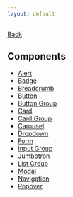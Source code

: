```yaml
---
layout: default
---
```

<div class="page-info" markdown="1">

[Back](/)
## Components

</div>

- [Alert](alert)
- [Badge](badge)
- [Breadcrumb](breadcrumb)
- [Button](button)
- [Button Group](buttongroup)
- [Card](card)
- [Card Group](cardgroup)
- [Carousel](carousel)
- [Dropdown](dropdown)
- [Form](form)
- [Input Group](inputgroup)
- [Jumbotron](jumbotron)
- [List Group](listgroup)
- [Modal](modal)
- [Navigation](navigation)
- [Popover](popover)